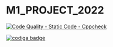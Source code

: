 # M1_PROJECT_2022

[![Code Quality - Static Code - Cppcheck](https://github.com/Govindharaju19/M1_PROJECT_2022/actions/workflows/cpp.check.yml/badge.svg)](https://github.com/Govindharaju19/M1_PROJECT_2022/actions/workflows/cpp.check.yml)


<a href="https://app.codiga.io/public/user/github/Govindharaju19">
   <img src="https://api.codiga.io/public/badge/user/github/Govindharaju19?style=light" alt="codiga badge" />
</a>
